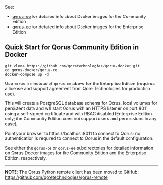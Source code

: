 See:
- [qorus-ce](qorus-ce) for detailed info about Docker images for the Community Edition
- [qorus-ee](qorus-ee) for detailed info about Docker images for the Enterprise Edition

## Quick Start for Qorus Community Edition in Docker
```
git clone https://github.com/qoretechnologies/qorus-docker.git
cd qorus-docker/qorus-ce
docker-compose up -d
```

Use `qorus-ee` instead of `qorus-ce` above for the Enterprise Edition (requires a license and support agreement from
Qore Technologies for production use).

This will create a PostgreSQL database schema for Qorus, local volumes for persistent data and will start Qorus with
an HTTPS listener on port 8011 using a self-signed certificate and with RBAC disabled (Enterprise Edition only; the
Community Edition does not support users and permissions in any case).

Point your browser to https://localhost:8011 to connect to Qorus; no authentication is required to connect to Qorus in
the default configuration.

See either the `qorus-ce` or `qorus-ee` subdirectories for detailed information on Qorus Docker images for the
Community Edition and the Enterprise Edition, respectively.

---
**NOTE**: The Qorus Python remote client has been moved to GitHub: https://github.com/qoretechnologies/qorus-remote
